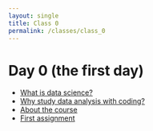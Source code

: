 ```yaml
---
layout: single
title: Class 0
permalink: /classes/class_0
---
```


# Day 0 (the first day)

* [What is data science?](../chapters/01/what-is-data-science)
* [Why study data analysis with coding?](../why)
* [About the course](../course)
* [First assignment](../assignments/assignment_1)
